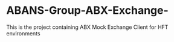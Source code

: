# ABANS-Group-ABX-Exchange-
This is the project containing ABX Mock Exchange Client for HFT environments
